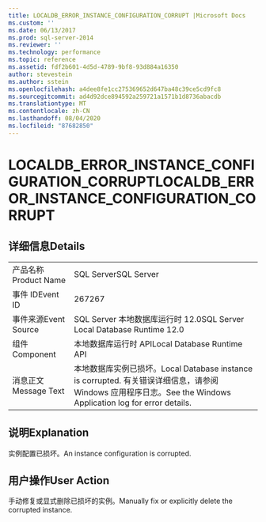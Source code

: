 ```yaml
---
title: LOCALDB_ERROR_INSTANCE_CONFIGURATION_CORRUPT |Microsoft Docs
ms.custom: ''
ms.date: 06/13/2017
ms.prod: sql-server-2014
ms.reviewer: ''
ms.technology: performance
ms.topic: reference
ms.assetid: fdf2b601-4d5d-4789-9bf8-93d884a16350
author: stevestein
ms.author: sstein
ms.openlocfilehash: a4dee8fe1cc275369652d647ba48c39ce5cd9fc8
ms.sourcegitcommit: ad4d92dce894592a259721a1571b1d8736abacdb
ms.translationtype: MT
ms.contentlocale: zh-CN
ms.lasthandoff: 08/04/2020
ms.locfileid: "87682850"
---
```

# <a name="localdb_error_instance_configuration_corrupt"></a><span data-ttu-id="8eea6-102">LOCALDB_ERROR_INSTANCE_CONFIGURATION_CORRUPT</span><span class="sxs-lookup"><span data-stu-id="8eea6-102">LOCALDB_ERROR_INSTANCE_CONFIGURATION_CORRUPT</span></span>
    
## <a name="details"></a><span data-ttu-id="8eea6-103">详细信息</span><span class="sxs-lookup"><span data-stu-id="8eea6-103">Details</span></span>  
  
|||  
|-|-|  
|<span data-ttu-id="8eea6-104">产品名称</span><span class="sxs-lookup"><span data-stu-id="8eea6-104">Product Name</span></span>|<span data-ttu-id="8eea6-105">SQL Server</span><span class="sxs-lookup"><span data-stu-id="8eea6-105">SQL Server</span></span>|  
|<span data-ttu-id="8eea6-106">事件 ID</span><span class="sxs-lookup"><span data-stu-id="8eea6-106">Event ID</span></span>|<span data-ttu-id="8eea6-107">267</span><span class="sxs-lookup"><span data-stu-id="8eea6-107">267</span></span>|  
|<span data-ttu-id="8eea6-108">事件来源</span><span class="sxs-lookup"><span data-stu-id="8eea6-108">Event Source</span></span>|<span data-ttu-id="8eea6-109">SQL Server 本地数据库运行时 12.0</span><span class="sxs-lookup"><span data-stu-id="8eea6-109">SQL Server Local Database Runtime 12.0</span></span>|  
|<span data-ttu-id="8eea6-110">组件</span><span class="sxs-lookup"><span data-stu-id="8eea6-110">Component</span></span>|<span data-ttu-id="8eea6-111">本地数据库运行时 API</span><span class="sxs-lookup"><span data-stu-id="8eea6-111">Local Database Runtime API</span></span>|  
|<span data-ttu-id="8eea6-112">消息正文</span><span class="sxs-lookup"><span data-stu-id="8eea6-112">Message Text</span></span>|<span data-ttu-id="8eea6-113">本地数据库实例已损坏。</span><span class="sxs-lookup"><span data-stu-id="8eea6-113">Local Database instance is corrupted.</span></span> <span data-ttu-id="8eea6-114">有关错误详细信息，请参阅 Windows 应用程序日志。</span><span class="sxs-lookup"><span data-stu-id="8eea6-114">See the Windows Application log for error details.</span></span>|  
  
## <a name="explanation"></a><span data-ttu-id="8eea6-115">说明</span><span class="sxs-lookup"><span data-stu-id="8eea6-115">Explanation</span></span>  
 <span data-ttu-id="8eea6-116">实例配置已损坏。</span><span class="sxs-lookup"><span data-stu-id="8eea6-116">An instance configuration is corrupted.</span></span>  
  
## <a name="user-action"></a><span data-ttu-id="8eea6-117">用户操作</span><span class="sxs-lookup"><span data-stu-id="8eea6-117">User Action</span></span>  
 <span data-ttu-id="8eea6-118">手动修复或显式删除已损坏的实例。</span><span class="sxs-lookup"><span data-stu-id="8eea6-118">Manually fix or explicitly delete the corrupted instance.</span></span>  
  
  
